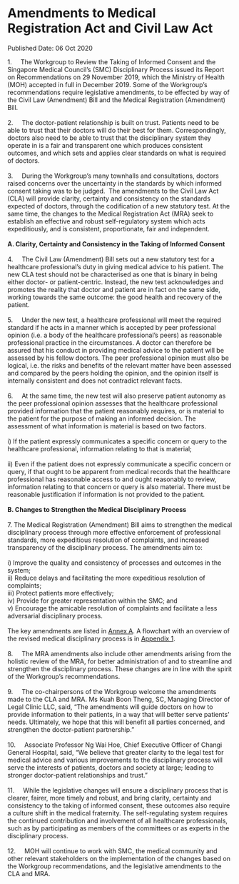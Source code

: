 <html>
    <meta http-equiv="Content-Type" content="text/html; charset=utf-8"/>
    <meta charset="utf-8"/>
    <title>Amendments to Medical Registration Act and Civil Law Act</title>
    <body><h1>Amendments to Medical Registration Act and Civil Law Act</h1>
    <p>Published Date: 06 Oct 2020</p> 1. &nbsp; &nbsp; The Workgroup to Review the Taking of Informed Consent and the Singapore Medical Council’s (SMC) Disciplinary Process issued its Report on Recommendations on 29 November 2019, which the Ministry of Health (MOH) accepted in full in December 2019. Some of the Workgroup’s recommendations require legislative amendments, to be effected by way of the Civil Law (Amendment) Bill and the Medical Registration (Amendment) Bill. <br>&nbsp;<br>2.&nbsp;&nbsp;&nbsp;&nbsp; The doctor-patient relationship is built on trust. Patients need to be able to trust that their doctors will do their best for them. Correspondingly, doctors also need to be able to trust that the disciplinary system they operate in is a fair and transparent one which produces consistent outcomes, and which sets and applies clear standards on what is required of doctors. <br>&nbsp;<br>3.&nbsp;&nbsp;&nbsp;&nbsp; During the Workgroup’s many townhalls and consultations, doctors raised concerns over the uncertainty in the standards by which informed consent taking was to be judged.&nbsp; The amendments to the Civil Law Act (CLA) will provide clarity, certainty and consistency on the standards expected of doctors, through the codification of a new statutory test. At the same time, the changes to the Medical Registration Act (MRA) seek to establish an effective and robust self-regulatory system which acts expeditiously, and is consistent, proportionate, fair and independent. <br>&nbsp;<br><strong>A. Clarity, Certainty and Consistency in the Taking of Informed Consent</strong>&nbsp; <br>&nbsp;<br>4.&nbsp;&nbsp;&nbsp;&nbsp; The Civil Law (Amendment) Bill sets out a new statutory test for a healthcare professional’s duty in giving medical advice to his patient. The new CLA test should not be characterised as one that is binary in being either doctor- or patient-centric. Instead, the new test acknowledges and promotes the reality that doctor and patient are in fact on the same side, working towards the same outcome: the good health and recovery of the patient. <br>&nbsp;<br>5.&nbsp;&nbsp;&nbsp;&nbsp; Under the new test, a healthcare professional will meet the required standard if he acts in a manner which is accepted by peer professional opinion (i.e. a body of the healthcare professional’s peers) as reasonable professional practice in the circumstances. A doctor can therefore be assured that his conduct in providing medical advice to the patient will be assessed by his fellow doctors. The peer professional opinion must also be logical, i.e. the risks and benefits of the relevant matter have been assessed and compared by the peers holding the opinion, and the opinion itself is internally consistent and does not contradict relevant facts.<br>&nbsp;<br>6.&nbsp;&nbsp;&nbsp;&nbsp; At the same time, the new test will also preserve patient autonomy as the peer professional opinion assesses that the healthcare professional provided information that the patient reasonably requires, or is material to the patient for the purpose of making an informed decision. The assessment of what information is material is based on two factors. <br>&nbsp;<br>i) If the patient expressly communicates a specific concern or query to the healthcare professional, information relating to that is material; <br>&nbsp;<br>ii) Even if the patient does not expressly communicate a specific concern or query, if that ought to be apparent from medical records that the healthcare professional has reasonable access to and ought reasonably to review, information relating to that concern or query is also material. There must be reasonable justification if information is not provided to the patient. <br>&nbsp;<br><strong>B. Changes to Strengthen the Medical Disciplinary Process</strong> <br>&nbsp;<br>7. The Medical Registration (Amendment) Bill aims to strengthen the medical disciplinary process through more effective enforcement of professional standards, more expeditious resolution of complaints, and increased transparency of the disciplinary process. The amendments aim to: <br>&nbsp;<br>i) Improve the quality and consistency of processes and outcomes in the system;<br>ii) Reduce delays and facilitating the more expeditious resolution of complaints;<br>iii) Protect patients more effectively;<br>iv) Provide for greater representation within the SMC; and<br>v) Encourage the amicable resolution of complaints and facilitate a less adversarial disciplinary process. <br>&nbsp;<br>The key amendments are listed in <a title="Annex A" href="/docs/librariesprovider5/default-document-library/annex-a5886072531a248ac8e7164201a175141.pdf?sfvrsn=3c7cbf44_0">Annex A</a>. A flowchart with an overview of the revised medical disciplinary process is in <a title="Appendix 1" href="/docs/librariesprovider5/default-document-library/appendix-1.pdf?sfvrsn=ffaa636e_0">Appendix 1</a>. <br>&nbsp;<br>8.&nbsp;&nbsp;&nbsp;&nbsp; The MRA amendments also include other amendments arising from the holistic review of the MRA, for better administration of and to streamline and strengthen the disciplinary process. These changes are in line with the spirit of the Workgroup’s recommendations. <br>&nbsp;<br>9.&nbsp;&nbsp;&nbsp;&nbsp; The co-chairpersons of the Workgroup welcome the amendments made to the CLA and MRA. Ms Kuah Boon Theng, SC, Managing Director of Legal Clinic LLC, said, “The amendments will guide doctors on how to provide information to their patients, in a way that will better serve patients’ needs. Ultimately, we hope that this will benefit all parties concerned, and strengthen the doctor-patient partnership.” <br>&nbsp;<br>10.&nbsp;&nbsp;&nbsp;&nbsp; Associate Professor Ng Wai Hoe, Chief Executive Officer of Changi General Hospital, said, “We believe that greater clarity to the legal test for medical advice and various improvements to the disciplinary process will serve the interests of patients, doctors and society at large; leading to stronger doctor-patient relationships and trust.” <br>&nbsp;<br>11.&nbsp;&nbsp;&nbsp;&nbsp; While the legislative changes will ensure a disciplinary process that is clearer, fairer, more timely and robust, and bring clarity, certainty and consistency to the taking of informed consent, these outcomes also require a culture shift in the medical fraternity. The self-regulating system requires the continued contribution and involvement of all healthcare professionals, such as by participating as members of the committees or as experts in the disciplinary process. <br>&nbsp;<br>12.&nbsp;&nbsp;&nbsp;&nbsp; MOH will continue to work with SMC, the medical community and other relevant stakeholders on the implementation of the changes based on the Workgroup recommendations, and the legislative amendments to the CLA and MRA.</body>
</html>